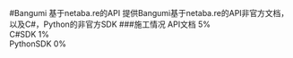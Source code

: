 #Bangumi 基于netaba.re的API
提供Bangumi基于netaba.re的API非官方文档，以及C#，Python的非官方SDK
###施工情况
API文档 5%  
C#SDK 1%  
PythonSDK 0%   